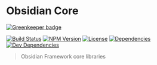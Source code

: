 # Obsidian Core

[![Greenkeeper badge](https://badges.greenkeeper.io/wanadev/obsidian-core.svg)](https://greenkeeper.io/)

[![Build Status](https://travis-ci.org/wanadev/obsidian-core.svg?branch=master)](https://travis-ci.org/wanadev/obsidian-core)
[![NPM Version](http://img.shields.io/npm/v/obsidian-core.svg?style=flat)](https://www.npmjs.com/package/obsidian-core)
[![License](http://img.shields.io/npm/l/obsidian-core.svg?style=flat)](https://github.com/wanadev/obsidian-core/blob/master/LICENSE)
[![Dependencies](https://img.shields.io/david/wanadev/obsidian-core.svg?maxAge=2592000)]()
[![Dev Dependencies](https://img.shields.io/david/dev/wanadev/obsidian-core.svg?maxAge=2592000)]()

> Obsidian Framework core libraries

